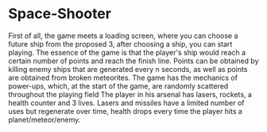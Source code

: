 # Space-Shooter
First of all, the game meets a loading screen, where you can choose a future ship from the proposed 3, after choosing a ship, you can start playing.
The essence of the game is that the player's ship would reach a certain number of points and reach the finish line. Points can be obtained by killing enemy ships that are generated every n seconds, as well as points are obtained from broken meteorites. The game has the mechanics of power-ups, which, at the start of the game, are randomly scattered throughout the playing field
The player in his arsenal has lasers, rockets, a health counter and 3 lives. Lasers and missiles have a limited number of uses but regenerate over time, health drops every time the player hits a planet/meteor/enemy.
